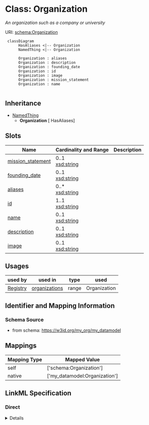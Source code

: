 # Class: Organization
_An organization such as a company or university_





URI: [schema:Organization](http://schema.org/Organization)




```mermaid
 classDiagram
      HasAliases <|-- Organization
      NamedThing <|-- Organization
      
      Organization : aliases
      Organization : description
      Organization : founding_date
      Organization : id
      Organization : image
      Organization : mission_statement
      Organization : name
      

```





## Inheritance
* [NamedThing](NamedThing.md)
    * **Organization** [ HasAliases]



## Slots

| Name | Cardinality and Range  | Description  |
| ---  | ---  | --- |
| [mission_statement](mission_statement.md) | 0..1 <br/> [xsd:string](http://www.w3.org/2001/XMLSchema#string)  |   |
| [founding_date](founding_date.md) | 0..1 <br/> [xsd:string](http://www.w3.org/2001/XMLSchema#string)  |   |
| [aliases](aliases.md) | 0..* <br/> [xsd:string](http://www.w3.org/2001/XMLSchema#string)  |   |
| [id](id.md) | 1..1 <br/> [xsd:string](http://www.w3.org/2001/XMLSchema#string)  |   |
| [name](name.md) | 0..1 <br/> [xsd:string](http://www.w3.org/2001/XMLSchema#string)  |   |
| [description](description.md) | 0..1 <br/> [xsd:string](http://www.w3.org/2001/XMLSchema#string)  |   |
| [image](image.md) | 0..1 <br/> [xsd:string](http://www.w3.org/2001/XMLSchema#string)  |   |


## Usages


| used by | used in | type | used |
| ---  | --- | --- | --- |
| [Registry](Registry.md) | [organizations](organizations.md) | range | Organization |



## Identifier and Mapping Information







### Schema Source


* from schema: https://w3id.org/my_org/my_datamodel







## Mappings

| Mapping Type | Mapped Value |
| ---  | ---  |
| self | ['schema:Organization'] |
| native | ['my_datamodel:Organization'] |


## LinkML Specification

<!-- TODO: investigate https://stackoverflow.com/questions/37606292/how-to-create-tabbed-code-blocks-in-mkdocs-or-sphinx -->

### Direct

<details>
```yaml
name: Organization
description: An organization such as a company or university
from_schema: https://w3id.org/my_org/my_datamodel
rank: 1000
is_a: NamedThing
mixins:
- HasAliases
slots:
- mission_statement
- founding_date
class_uri: schema:Organization

```
</details>

### Induced

<details>
```yaml
name: Organization
description: An organization such as a company or university
from_schema: https://w3id.org/my_org/my_datamodel
rank: 1000
is_a: NamedThing
mixins:
- HasAliases
attributes:
  mission_statement:
    name: mission_statement
    from_schema: https://w3id.org/my_org/my_datamodel
    rank: 1000
    alias: mission_statement
    owner: Organization
    domain_of:
    - Organization
    range: string
  founding_date:
    name: founding_date
    from_schema: https://w3id.org/my_org/my_datamodel
    rank: 1000
    alias: founding_date
    owner: Organization
    domain_of:
    - Organization
    range: string
  aliases:
    name: aliases
    from_schema: https://w3id.org/my_org/my_datamodel
    exact_mappings:
    - schema:alternateName
    rank: 1000
    multivalued: true
    alias: aliases
    owner: Organization
    domain_of:
    - HasAliases
    range: string
  id:
    name: id
    from_schema: https://w3id.org/my_org/my_datamodel
    rank: 1000
    slot_uri: schema:identifier
    identifier: true
    alias: id
    owner: Organization
    domain_of:
    - NamedThing
    range: string
  name:
    name: name
    from_schema: https://w3id.org/my_org/my_datamodel
    rank: 1000
    slot_uri: schema:name
    alias: name
    owner: Organization
    domain_of:
    - NamedThing
    range: string
  description:
    name: description
    from_schema: https://w3id.org/my_org/my_datamodel
    rank: 1000
    slot_uri: schema:description
    alias: description
    owner: Organization
    domain_of:
    - NamedThing
    range: string
  image:
    name: image
    from_schema: https://w3id.org/my_org/my_datamodel
    rank: 1000
    slot_uri: schema:image
    alias: image
    owner: Organization
    domain_of:
    - NamedThing
    range: string
class_uri: schema:Organization

```
</details>